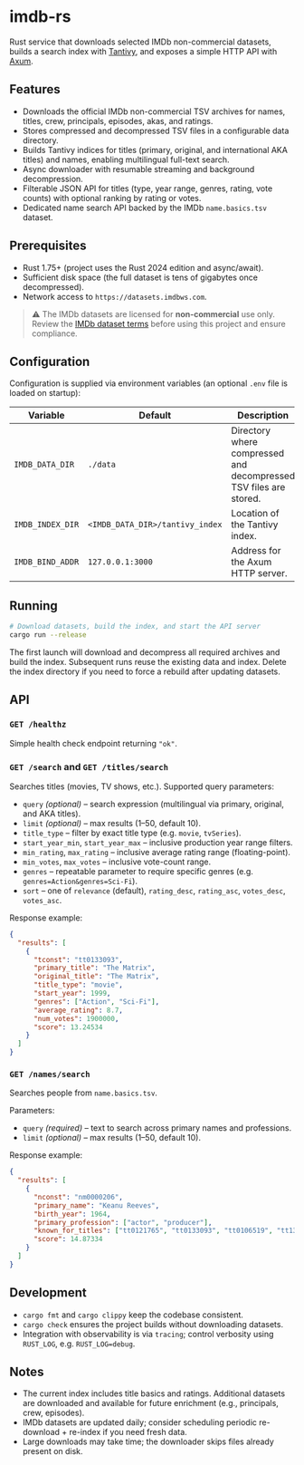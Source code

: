 # imdb-rs

Rust service that downloads selected IMDb non-commercial datasets, builds a search index with [Tantivy](https://github.com/quickwit-oss/tantivy), and exposes a simple HTTP API with [Axum](https://docs.rs/axum).

## Features
- Downloads the official IMDb non-commercial TSV archives for names, titles, crew, principals, episodes, akas, and ratings.
- Stores compressed and decompressed TSV files in a configurable data directory.
- Builds Tantivy indices for titles (primary, original, and international AKA titles) and names, enabling multilingual full-text search.
- Async downloader with resumable streaming and background decompression.
- Filterable JSON API for titles (type, year range, genres, rating, vote counts) with optional ranking by rating or votes.
- Dedicated name search API backed by the IMDb `name.basics.tsv` dataset.

## Prerequisites
- Rust 1.75+ (project uses the Rust 2024 edition and async/await).
- Sufficient disk space (the full dataset is tens of gigabytes once decompressed).
- Network access to `https://datasets.imdbws.com`.

> ⚠️ The IMDb datasets are licensed for **non-commercial** use only. Review the [IMDb dataset terms](https://developer.imdb.com/non-commercial-datasets/) before using this project and ensure compliance.

## Configuration
Configuration is supplied via environment variables (an optional `.env` file is loaded on startup):

| Variable | Default | Description |
| --- | --- | --- |
| `IMDB_DATA_DIR` | `./data` | Directory where compressed and decompressed TSV files are stored. |
| `IMDB_INDEX_DIR` | `<IMDB_DATA_DIR>/tantivy_index` | Location of the Tantivy index. |
| `IMDB_BIND_ADDR` | `127.0.0.1:3000` | Address for the Axum HTTP server. |

## Running
```bash
# Download datasets, build the index, and start the API server
cargo run --release
```

The first launch will download and decompress all required archives and build the index. Subsequent runs reuse the existing data and index. Delete the index directory if you need to force a rebuild after updating datasets.

## API
### `GET /healthz`
Simple health check endpoint returning `"ok"`.

### `GET /search` and `GET /titles/search`
Searches titles (movies, TV shows, etc.). Supported query parameters:
- `query` *(optional)* – search expression (multilingual via primary, original, and AKA titles).
- `limit` *(optional)* – max results (1–50, default 10).
- `title_type` – filter by exact title type (e.g. `movie`, `tvSeries`).
- `start_year_min`, `start_year_max` – inclusive production year range filters.
- `min_rating`, `max_rating` – inclusive average rating range (floating-point).
- `min_votes`, `max_votes` – inclusive vote-count range.
- `genres` – repeatable parameter to require specific genres (e.g. `genres=Action&genres=Sci-Fi`).
- `sort` – one of `relevance` (default), `rating_desc`, `rating_asc`, `votes_desc`, `votes_asc`.

Response example:
```json
{
  "results": [
    {
      "tconst": "tt0133093",
      "primary_title": "The Matrix",
      "original_title": "The Matrix",
      "title_type": "movie",
      "start_year": 1999,
      "genres": ["Action", "Sci-Fi"],
      "average_rating": 8.7,
      "num_votes": 1900000,
      "score": 13.24534
    }
  ]
}
```

### `GET /names/search`
Searches people from `name.basics.tsv`.

Parameters:
- `query` *(required)* – text to search across primary names and professions.
- `limit` *(optional)* – max results (1–50, default 10).

Response example:
```json
{
  "results": [
    {
      "nconst": "nm0000206",
      "primary_name": "Keanu Reeves",
      "birth_year": 1964,
      "primary_profession": ["actor", "producer"],
      "known_for_titles": ["tt0121765", "tt0133093", "tt0106519", "tt1375666"],
      "score": 14.87334
    }
  ]
}
```

## Development
- `cargo fmt` and `cargo clippy` keep the codebase consistent.
- `cargo check` ensures the project builds without downloading datasets.
- Integration with observability is via `tracing`; control verbosity using `RUST_LOG`, e.g. `RUST_LOG=debug`.

## Notes
- The current index includes title basics and ratings. Additional datasets are downloaded and available for future enrichment (e.g., principals, crew, episodes).
- IMDb datasets are updated daily; consider scheduling periodic re-download + re-index if you need fresh data.
- Large downloads may take time; the downloader skips files already present on disk.
